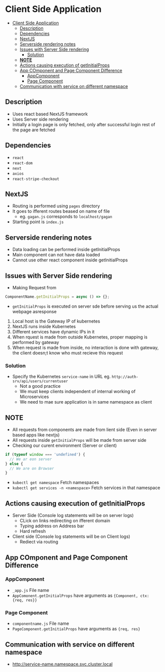# Client Side Application

- [Client Side Application](#client-side-application)
  - [Description](#description)
  - [Dependencies](#dependencies)
  - [NextJS](#nextjs)
  - [Serverside rendering notes](#serverside-rendering-notes)
  - [Issues with Server Side rendering](#issues-with-server-side-rendering)
    - [Solution](#solution)
  - [**NOTE**](#note)
  - [Actions causing execution of getInitialProps](#actions-causing-execution-of-getinitialprops)
  - [App COmponent and Page Component Difference](#app-component-and-page-component-difference)
    - [AppComponent](#appcomponent)
    - [Page Component](#page-component)
  - [Communication with service on different namespace](#communication-with-service-on-different-namespace)

## Description

- Uses react based NextJS framework
- Uses Server side rendering
- Initially a login page is only fetched, only after successful login rest of the page are fetched

## Dependencies

- `react`
- `react-dom`
- `next`
- `axios`
- `react-stripe-checkout`

## NextJS

- Routing is performed using `pages` directory
- It goes to ifferent routes beased on name of file
  - eg. `gagan.js` corresponds to `localhost/gagan`
- Starting point is `index.js`

## Serverside rendering notes

- Data loading can be performed inside getInitialProps
- Main component can not have data loaded
- Cannot use other react component inside getInitialProps

## Issues with Server Side rendering

- Making Request from

```js
ComponentName.getInitialProps = async () => {};
```

- `getInitialProps` is executed on server sde before serving us the actual webpage asresponse

1. Local host is the Gateway IP of kubernetes
2. NextJS runs inside Kubernetes
3. Different services have dynamic IPs in it
4. When rquest is made from outside Kubernetes, proper mapping is performed by gateway
5. When request is made from inside, no interaction is done with gateway, the client doesn;t know who must recieve this request

### Solution

- Specify the Kubernetes `service-name` in URL eg. `http://auth-srv/api/users/currentuser`
  - Not a good practice
  - We must keep clients independent of internal working of Microservices
  - We need to mae sure application is in same namespace as client

## **NOTE**

- All requests from components are made from lient side (Even in server based apps like nextjs)
- All requests inside `getInitialProps` will be made from server side
- Checking our curent environment (Server or client)

```js
if (typeof window === 'undefined') {
  // We ar eon server
} else {
  // We are on Browser
}
```

- `kubectl get namespace` Fetch namespaces
- `kubectl get services -n <namespace>` Fetch services in that namespace

## Actions causing execution of getInitialProps

- Server Side (Console log statements will be on server logs)
  - CLick on links redirecting on ifferent domain
  - Typing address on Address bar
  - Hard refresh
- Client side (Console log statements will be on Client logs)
  - Rediect via routing

## App COmponent and Page Component Difference

### AppComponent

- `_app.js` File name
- `AppComonent.getInitialProps` have arguments as `{Component, ctx: {req, res}}`

### Page Component

- `componentname.js` File name
- `PageComponent.getInitialProps` have arguments as `{req, res}`

## Communication with service on different namespace

- http://service-name.namespace.svc.cluster.local
